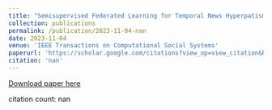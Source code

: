 ```yaml
---
title: "Semisupervised Federated Learning for Temporal News Hyperpatism Detection"
collection: publications
permalink: /publication/2023-11-04-nan
date: 2023-11-04
venue: 'IEEE Transactions on Computational Social Systems'
paperurl: 'https://scholar.google.com/citations?view_op=view_citation&hl=en&user=CCckbEUAAAAJ&cstart=20&pagesize=80&citation_for_view=CCckbEUAAAAJ:4xDN1ZYqzskC'
citation: 'nan'
---
```

[Download paper here](https://scholar.google.com/citations?view_op=view_citation&hl=en&user=CCckbEUAAAAJ&cstart=20&pagesize=80&citation_for_view=CCckbEUAAAAJ:4xDN1ZYqzskC)

citation count: nan